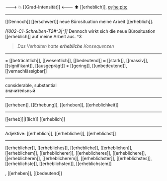 ---> 💥 [[Grad-Intensität]] <---
⬆️ [[erheblich]], [ɛɐ̯ˈheːplɪç](https://youglish.com/pronounce/erheblich/german)

---
[[Dennoch]] [[erschwert]] neue Bürosituation meine Arbeit [[erheblich]].

*[[002-C1-Schreiben-T2#^3|^]]* Dennoch wirkt sich die neue Bürosituation [[erheblich]] auf meine Arbeit aus. ^3


> _Das Verhalten hatte_ **_erhebliche_** _Konsequenzen_

---
= [[beträchtlich]], [[wesentlich]], [[bedeutend]]
≈ [[stark]], [[massiv]], [[signifikant]], [[ausgeprägt]]
≠ [[gering]], [[unbedeutend]], [[vernachlässigbar]]

---
considerable, substantial  
значительный

---
[[erheben]], [[Erhebung]], [[erheben]], [[erheblichkeit]]

---
[[erheb]]|[[lich]]
[[erheblich]]


---
Adjektive: [[erheblich]], [[erheblicher]], [[erheblichst]]

---
[[erheblicher]], [[erhebliches]], [[erhebliche]], [[erheblichen]], [[erheblichem]], [[erheblicherer]], [[erheblicheres]], [[erheblichere]], [[erheblicheren]], [[erheblicherem]], [[erheblichster]], [[erheblichstes]], [[erheblichste]], [[erheblichsten]], [[erheblichstem]]

, [[erheben]], [[bedeutend]]
